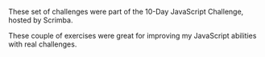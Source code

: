These set of challenges were part of the 10-Day JavaScript Challenge, hosted by Scrimba.

These couple of exercises were great for improving my JavaScript abilities with real challenges.
